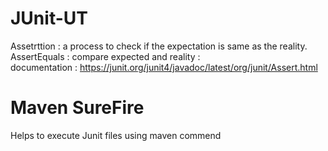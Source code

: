 # JUnit-UT
Assetrttion : a process to check if the expectation is same as the reality.
AssertEquals : compare expected and reality :  
  documentation : https://junit.org/junit4/javadoc/latest/org/junit/Assert.html
  
# Maven SureFire
Helps to execute Junit files using maven commend
